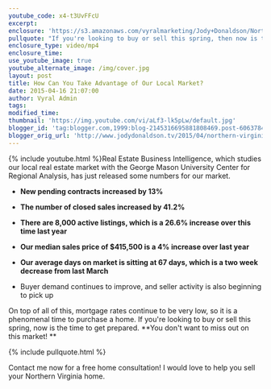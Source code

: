 ```yaml
---
youtube_code: x4-t3UvFFcU
excerpt:
enclosure: 'https://s3.amazonaws.com/vyralmarketing/Jody+Donaldson/Northern+Virginia+Real+Estate+Agent-+Northern+Virginia+real+estate+market+update.mp4'
pullquote: "If you're looking to buy or sell this spring, then now is the time to get prepared."
enclosure_type: video/mp4
enclosure_time:
use_youtube_image: true
youtube_alternate_image: /img/cover.jpg
layout: post
title: How Can You Take Advantage of Our Local Market?
date: 2015-04-16 21:07:00
author: Vyral Admin
tags:
modified_time:
thumbnail: 'https://img.youtube.com/vi/aLf3-lk5pLw/default.jpg'
blogger_id: 'tag:blogger.com,1999:blog-2145316695881808469.post-6063784127865404746'
blogger_orig_url: 'http://www.jodydonaldson.tv/2015/04/northern-virginia-real-estate-market.html'
---
```



{% include youtube.html %}Real Estate Business Intelligence, which studies our local real estate market with the George Mason University Center for Regional Analysis, has just released some numbers for our market.

* **New pending contracts increased by 13%**

* **The number of closed sales increased by 41.2%**

* **There are 8,000 active listings, which is a 26.6% increase over this time last year**

* **Our median sales price of $415,500 is a 4% increase over last year**

* **Our average days on market is sitting at 67 days, which is a two week decrease from last March**

* Buyer demand continues to improve, and seller activity is also beginning to pick up

On top of all of this, mortgage rates continue to be very low, so it is a phenomenal time to purchase a home. If you're looking to buy or sell this spring, now is the time to get prepared. \*\*You don't want to miss out on this market! \*\*

{% include pullquote.html %}

Contact me now for a free home consultation! I would love to help you sell your Northern Virginia home.